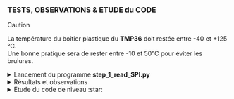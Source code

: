 ### TESTS, OBSERVATIONS & ETUDE du CODE


>[!CAUTION]
> La température du boitier plastique du **TMP36** doit restée entre -40 et +125 °C.<br>
> Une bonne pratique sera de rester entre -10 et 50°C pour éviter les brulures.<br>
>
<details>
   <summary>Lancement du programme <b>step_1_read_SPI.py</b></summary><br><br>

>- Se mettre sous le réperetoire de travail puis lancer le code python "**clé en main**"<br><br>
>
>```` python
>
> cd ~/Developpement_Python/Temperature/RPi_spi_mcp3002
> python3 step_1_read_SPI.py
>````
</details>

<details>
   <summary>Résultats et observations</summary><br><br>
  
- A l'écran s'affiche les mesures de température du boitier plastique du capteur de température **TMP36**.<br>
  Ce capteur est connecté sur le **canal** 0, du **device** 0.<br>
  Si l'on ne touche à rien, les mesures de température n'évoluent pas.<br>

````
On (Device/Chanel) 0/0 T°C = 21.87
On (Device/Chanel) 0/0 T°C = 21.87
On (Device/Chanel) 0/0 T°C = 21.87
On (Device/Chanel) 0/0 T°C = 21.87
On (Device/Chanel) 0/0 T°C = 21.87
On (Device/Chanel) 0/0 T°C = 21.87
On (Device/Chanel) 0/0 T°C = 21.87
On (Device/Chanel) 0/0 T°C = 21.87
On (Device/Chanel) 0/0 T°C = 21.87
On (Device/Chanel) 0/0 T°C = 21.87
On (Device/Chanel) 0/0 T°C = 21.87
````
<br>

- Au bout de 10 mesures affichées (c'est dans le code) un message va apparraître.<br>
  Ce message invite à pincer entre deux doigts le boitier plastique du **TMP36** de façon à élever sa température.<br>

````
Touch the TMP36 to increase its temperature ..
````
<br>

- On constate alors qu'effectivement la température du **TMP36** augmente lentement

````
On (Device/Chanel) 0/0 T°C = 21.87
On (Device/Chanel) 0/0 T°C = 22.19
On (Device/Chanel) 0/0 T°C = 23.15
On (Device/Chanel) 0/0 T°C = 23.48
On (Device/Chanel) 0/0 T°C = 23.80
On (Device/Chanel) 0/0 T°C = 24.12
On (Device/Chanel) 0/0 T°C = 24.12
On (Device/Chanel) 0/0 T°C = 24.44
On (Device/Chanel) 0/0 T°C = 24.44
On (Device/Chanel) 0/0 T°C = 24.44
On (Device/Chanel) 0/0 T°C = 24.77
````
<br>

- A nouveau, au bout de 10 mesures (c'est dans le code) un nouveau message va apparraître.<br>
  Ce message invite à ne plus toucher le boitier plastique du **TMP36** de façon à faire baisser sa température.<br>

````
Do not touch the TMP36 so that it cools down ..
````
<br>

- On constate alors qu'effectivement la température du **TMP36** baisse lentement.

````
On (Device/Chanel) 0/0 T°C = 24.77
On (Device/Chanel) 0/0 T°C = 24.77
On (Device/Chanel) 0/0 T°C = 24.77
On (Device/Chanel) 0/0 T°C = 24.44
On (Device/Chanel) 0/0 T°C = 24.44
On (Device/Chanel) 0/0 T°C = 24.12
On (Device/Chanel) 0/0 T°C = 24.12
On (Device/Chanel) 0/0 T°C = 23.80
On (Device/Chanel) 0/0 T°C = 23.80
````
<br><br>

- Ce cycle (pincer / relâcher) se poursuit indéfiniment.<br><br>
- Pour mettre fin à ce cycle, taper sur les touches **[CTL][C]** <br>
  Un message d'erreur **KeyboardInterrupt** s'affiche, ce qui est tout à fait normal.<br><br>
- Le programme ne fini pas proprement, une correction sera apportée lors de  l'étape :star::star: du T.P.<br>
  Mais avant il faudra approfondir l'étude du principe du **bus SPI** et du package **SpiDev**

````
^CTraceback (most recent call last):
  File "/home/idca5585/Developpement_Python/Temperature/RPi_spi_mcp3002/step_1_read_SPI.py", line 46, in <module>
    time.sleep(1)
KeyboardInterrupt
````
</details>

<details>
   <summary>Etude du code de niveau :star:</summary><br>

| ℹ️ | Tout ce qui touche au bus SPI ne sera pas approfondi dans ce qui suit |
|-|-|

><details>
>    <summary>Importation des packages</summary><br>
>
>>-  Le package **spidev** est absolument indispenssable.
>>-  Le package **time** n'est utile que pour espacer les demandes de mesures de températures entre elles
>>
>> ```` python
>>import spidev
>>import time
>> ````
></details>
>
><details>
>    <summary>Les parametres ou les constantes</summary><br>
>
>>- La borne **CS** du MCP3002 a été relié à la borne **CE0** du Raspberry.<br>
>>  Le raspberry considère qu'il s'agit du **Device 0**. Ou device CE0.
>>- La broche $V_{OUT}$ du TMP36 a été relié à la borne **CH0** du MCP3002.
>>  Donc le Raspberry considère que l'entrée analogique $V_{OUT}$ du TMP36 est sur le canal 0 du device 0.
>>- La vitesse de transmission nous verons cela plus tard.
>>- Les constantes OFFSET, V_REF, SENSIBILITE seront abordées dans ce qui suit.<br>
>>```` python
>># CONST
>>CE0     = 0
>>DEVICE  = CE0
>>CHANEL  = 0
>>MAX_SPEED_HZ = 4000 # Hz
>>OFFSET       =  500 # mV
>>V_REF        = 3300 # mV
>>SENSIBILITE  =   10 # mV/°C
>>````
></details>
>
><details>
>    <summary>L'ouverture du bus SPI et le parametrage de sa vitesse de transmission</summary><br>
>
>>- Le package **sipdev** contient la classe **SpiDev** qui gère le bus SPI.
>>  Cette classe possède trois méthodes :
>>     -   l'instanciateur
>>     -   l'ouverture du bus SPI vers la cible
>>     -   le parametrge de la vitesse du bus SPI.<br>
>>- Au niveau :star:, il est inutile d'en savoir plus (pour que cela marche  il faut juste ces trois méthodes.)<br>
>>```` python
>>spi = spidev.SpiDev()            # Instanciation
>>spi.open(DEVICE, CHANEL)         # Ouversure du bus vers la cible (TMP36)
>>spi.max_speed_hz = MAX_SPEED_HZ  # Fréquence de l'Horloge de synchronisation.
>>````
></details>
>
><details>
>    <summary>La fonction <b>conversion_sample_to_degrees</b></summary>
>
>-   Cette fonction ne comporte que deux lignes de code, mais cette simplicité n'est qu'apparente.<br>
>    Pour comprendre ce code python il est nécessaire d'assimiler les trois études ci-dessous; dans l'ordre indiqué :<br>
>
>        1  [Étude fonctionnelle du TMP36](https://github.com/Dmtmgrls/RPi_spi_mcp3002/blob/main/Documents/FR/STEP_1/FR_STUDY_TMP36.md)<br>
>        2  [Étude fonctionnelle du MCP3002](https://github.com/Dmtmgrls/RPi_spi_mcp3002/blob/main/Documents/FR/STEP_1/FR_STUDY_MCP3002.md)<br>
>        3  [Étude fonctionnelle de la chaîne de mesure](https://github.com/Dmtmgrls/RPi_spi_mcp3002/blob/main/Documents/FR/STEP_1/FR_MEASURING_CHAIN.md)<br><br>
> 
>```` python
># Return the conversion of sampling to degrees Celsius
>def conversion_sample_to_degrees( sample ):
>    Vin_digitalised = V_REF * ( sample / ( 2 ** RESOLUTION ))
>    return (Vin_digitalised - OFFSET) / SENSIBILITE
>````
>
>><details>
>>    <summary>Explication synthétique après lecture des trois études précédentes.</summary>
>>
>>- La première ligne de code correspond à : $V_{Digitalized} = F(Code_{Numerique}) =  V_{Ref} * \frac{Code_{Numerique}}{2^N}$ en $[mV]$<br><br>
>>- La seconde ligne de code renvoie le résultat :  $\theta_{Digitalized} = f(V_{Digitalized}) = \frac{V_{Digitalized} - Offset}{Sensibility}$ en $[°C]$<br><br>
>>
>>   ![](https://github.com/Dmtmgrls/RPi_spi_mcp3002/blob/main/Documents/PICTURES/Chaine_de_Mesures.png)
>>
>></details>
><br><br>
>
></details>
>
><details>
>    <summary>La fonction <b>read_msb_lsb</b></summary><br>
>
>- Le principe du **bus SPI** n'est pas abordé au niveau :star: mais au niveau :star::star:<br><br>
>- Tout ce qu'il faut savoir c'est que :
>    -   la tension $V_{out}$ issue du capteur **TMP36** est digitalisée (codée) sous la forme d'un nombre binaire.<br>
>    -   le Raspberry lit ce nombre et le traite grâce à cette fonction pour le décoder en le mettant sous la forme d'une tension..
>
></details>
>
><details>
>    <summary>La partie <b>main</b></summary><br>
>
>>- Il faut détailler
></details>


</details>




